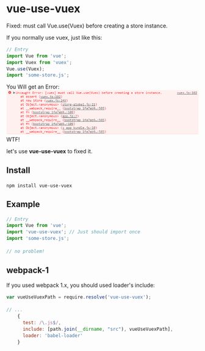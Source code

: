 # vue-use-vuex
Fixed: must call Vue.use(Vuex) before creating a store instance.

If you normally use vuex, just like this:
```js
// Entry
import Vue from 'vue';
import Vuex from 'vuex';
Vue.use(Vuex);
import 'some-store.js';
```
You Will get an Error:<br/>
![image](https://github.com/hezedu/SomethingBoring/blob/master/static/vue-use-vuex.png?raw=true)<br/>
WTF! 

let's use **vue-use-vuex** to fixed it.
## Install
`npm install vue-use-vuex`

## Example
```js
// Entry
import Vue from 'vue';
import 'vue-use-vuex'; // Just should import once
import 'some-store.js';

// no problem!
```
## webpack-1
If you used webpack 1.x, you should used loader's include:
```js
var vueUseVuexPath = require.resolve('vue-use-vuex');

// ...
    {
      test: /\.js$/,
      include: [path.join(__dirname, "src"), vueUseVuexPath],
      loader: 'babel-loader'
    }
```

